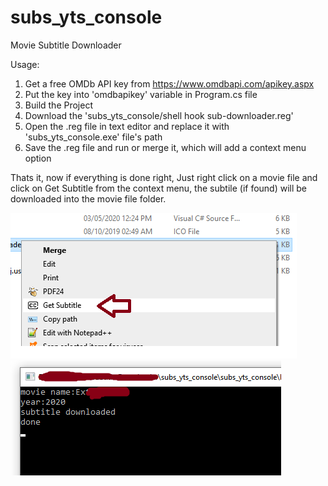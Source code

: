 # subs_yts_console
Movie Subtitle Downloader 

Usage:
1. Get a free OMDb API key from https://www.omdbapi.com/apikey.aspx
2. Put the key into 'omdbapikey' variable in Program.cs file
3. Build the Project 
4. Download the 'subs_yts_console/shell hook sub-downloader.reg' 
5. Open the .reg file in text editor and replace it with 'subs_yts_console.exe' file's path 
6. Save the .reg file and run or merge it, which will add a context menu option

Thats it, now if everything is done right,
Just right click on a movie file and click on Get Subtitle from the context menu,
the subtile (if found) will be downloaded into the movie file folder.

![](contextmenu.png) 
![](screen.png)
